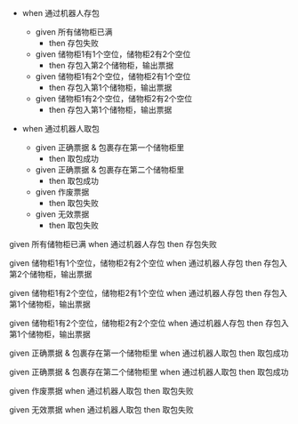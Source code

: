 * when 通过机器人存包
    * given 所有储物柜已满
        * then 存包失败
    * given 储物柜1有1个空位，储物柜2有2个空位
        * then 存包入第2个储物柜，输出票据
    * given 储物柜1有2个空位，储物柜2有1个空位
        * then 存包入第1个储物柜，输出票据
    * given 储物柜1有2个空位，储物柜2有2个空位
        * then 存包入第1个储物柜，输出票据

* when 通过机器人取包
    * given 正确票据 & 包裹存在第一个储物柜里
        * then 取包成功
    * given 正确票据 & 包裹存在第二个储物柜里
        * then 取包成功
    * given 作废票据
        * then 取包失败
    * given 无效票据
        * then 取包失败



given 所有储物柜已满 when 通过机器人存包 then 存包失败

given 储物柜1有1个空位，储物柜2有2个空位 when 通过机器人存包 then 存包入第2个储物柜，输出票据

given 储物柜1有2个空位，储物柜2有1个空位 when 通过机器人存包 then 存包入第1个储物柜，输出票据

given 储物柜1有2个空位，储物柜2有2个空位 when 通过机器人存包 then 存包入第1个储物柜，输出票据


given 正确票据 & 包裹存在第一个储物柜里 when 通过机器人取包 then 取包成功

given 正确票据 & 包裹存在第二个储物柜里 when 通过机器人取包 then 取包成功

given 作废票据 when 通过机器人取包 then 取包失败

given 无效票据 when 通过机器人取包 then 取包失败

